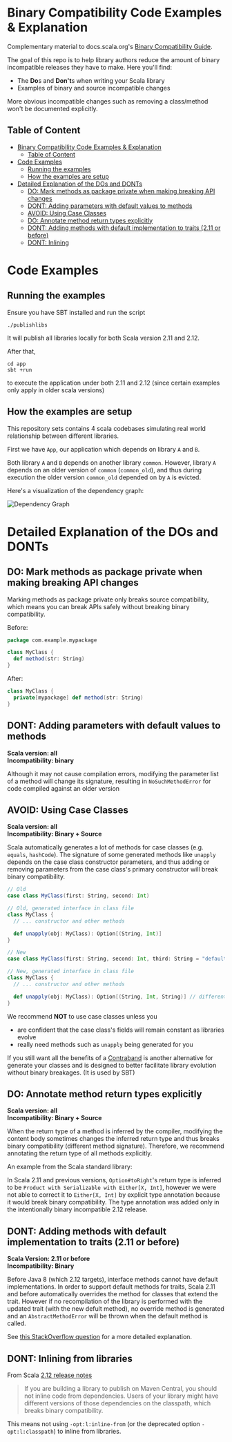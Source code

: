 # Binary Compatibility Code Examples & Explanation

Complementary material to docs.scala.org's [Binary Compatibility Guide](http://docs.scala-lang.org/overviews/core/binary-compatibility-for-library-authors.html).

The goal of this repo is to help library authors reduce the amount of binary incompatible releases they have to make. Here you'll find:

* The **Do**s and **Don't**s when writing your Scala library
* Examples of binary and source incompatible changes

More obvious incompatible changes such as removing a class/method won't be documented explicitly.

## Table of Content
<!-- TOC -->

- [Binary Compatibility Code Examples & Explanation](#binary-compatibility-code-examples--explanation)
    - [Table of Content](#table-of-content)
- [Code Examples](#code-examples)
    - [Running the examples](#running-the-examples)
    - [How the examples are setup](#how-the-examples-are-setup)
- [Detailed Explanation of the DOs and DONTs](#detailed-explanation-of-the-dos-and-donts)
    - [DO: Mark methods as package private when making breaking API changes](#do-mark-methods-as-package-private-when-making-breaking-api-changes)
    - [DONT: Adding parameters with default values to methods](#dont-adding-parameters-with-default-values-to-methods)
    - [AVOID: Using Case Classes](#avoid-using-case-classes)
    - [DO: Annotate method return types explicitly](#do-annotate-method-return-types-explicitly)
    - [DONT: Adding methods with default implementation to traits (2.11 or before)](#dont-adding-methods-with-default-implementation-to-traits-211-or-before)
    - [DONT: Inlining](#dont-inlining)

<!-- /TOC -->

# Code Examples

## Running the examples

Ensure you have SBT installed and run the script

```
./publishlibs
```

It will publish all libraries locally for both Scala version 2.11 and 2.12.

After that, 

```
cd app
sbt +run
```

to execute the application under both 2.11 and 2.12 (since certain examples only apply in older scala versions)

## How the examples are setup

This repository sets contains 4 scala codebases simulating real world relationship between different libraries.

First we have `App`, our application which depends on library `A` and `B`.

Both library `A` and `B` depends on another library `common`. However, library `A` depends on an older version of `common` (`common_old`), and thus during execution the older
version `common_old` depended on by `A` is evicted.

Here's a visualization of the dependency graph:

![Dependency Graph](https://raw.githubusercontent.com/jatcwang/binary-compatibility-guide/master/dependency_graph.png)

# Detailed Explanation of the DOs and DONTs

## DO: Mark methods as package private when making breaking API changes

Marking methods as package private only breaks source compatibility, which means you can
break APIs safely without breaking binary compatibility.

Before:

```scala
package com.example.mypackage

class MyClass {
  def method(str: String)
}
```

After:
```scala
class MyClass {
  private[mypackage] def method(str: String)
}
```

## DONT: Adding parameters with default values to methods

**Scala version: all**  
**Incompatibility: binary**

Although it may not cause compilation errors, modifying the parameter list of a method will change its signature, resulting in `NoSuchMethodError` for code
compiled against an older version

## AVOID: Using Case Classes

**Scala version: all**  
**Incompatibility: Binary + Source**

Scala automatically generates a lot of methods for case classes (e.g. `equals`, `hashCode`). The signature of some generated methods like `unapply` depends
on the case class constructor parameters, and thus adding or removing parameters from the case class's primary constructor will break binary compatibility.

```scala
// Old
case class MyClass(first: String, second: Int)

// Old, generated interface in class file
class MyClass {
  // ... constructor and other methods

  def unapply(obj: MyClass): Option[(String, Int)]
}

// New
case class MyClass(first: String, second: Int, third: String = "default!")

// New, generated interface in class file
class MyClass {
  // ... constructor and other methods

  def unapply(obj: MyClass): Option[(String, Int, String)] // different method signature!
}
```

We recommend **NOT** to use case classes unless you

* are confident that the case class's fields will remain constant as libraries evolve
* really need methods such as `unapply` being generated for you

If you still want all the benefits of a [Contraband](https://github.com/sbt/contraband) is another alternative for generate your classes and is designed
to better facilitate library evolution without binary breakages. (It is used by SBT)

## DO: Annotate method return types explicitly

**Scala version: all**  
**Incompatibility: Binary + Source**

When the return type of a method is inferred by the compiler, modifying the content body sometimes changes the inferred return type and thus breaks
binary compatibility (different method signature). Therefore, we recommend annotating the return type of all methods explicitly.

An example from the Scala standard library:

In Scala 2.11 and previous versions, `Option#toRight`'s return type is inferred to be `Product with Serializable with Either[X, Int]`, however we were not able to correct it to `Either[X, Int]`
by explicit type annotation because it would break binary compatibility. The type annotation was added only in the intentionally binary incompatible 2.12 release.

## DONT: Adding methods with default implementation to traits (2.11 or before)

**Scala Version: 2.11 or before**  
**Incompatibility: Binary**

Before Java 8 (which 2.12 targets), interface methods cannot have default implementations.
In order to support default methods for traits, Scala 2.11 and before
automatically overrides the method for classes that extend the trait. However if no recompilation
of the library is performed with the updated trait (with the new defult method), no override method is generated
and an `AbstractMethodError` will be thrown when the default method is called.

See [this StackOverflow question](https://stackoverflow.com/questions/18366817/is-adding-a-trait-method-with-implementation-breaking-backward-compatibility)
for a more detailed explanation.

## DONT: Inlining from libraries

From Scala [2.12 release notes](http://www.scala-lang.org/news/2.12.0/)

> If you are building a library to publish on Maven Central, you should not inline code from dependencies. 
Users of your library might have different versions of those dependencies on the classpath, which breaks binary compatibility.

This means not using `-opt:l:inline-from` (or the deprecated option `-opt:l:classpath`) to inline from libraries.

